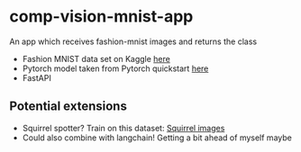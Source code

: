 # comp-vision-mnist-app
An app which receives fashion-mnist images and returns the class

* Fashion MNIST data set on Kaggle [here](https://www.kaggle.com/datasets/zalando-research/fashionmnist)
* Pytorch model taken from Pytorch quickstart [here](https://pytorch.org/tutorials/beginner/basics/quickstart_tutorial.html)
* FastAPI

## Potential extensions

* Squirrel spotter? Train on this dataset: [Squirrel images](https://www.kaggle.com/datasets/harrybaines/squirrels)
* Could also combine with langchain! Getting a bit ahead of myself maybe